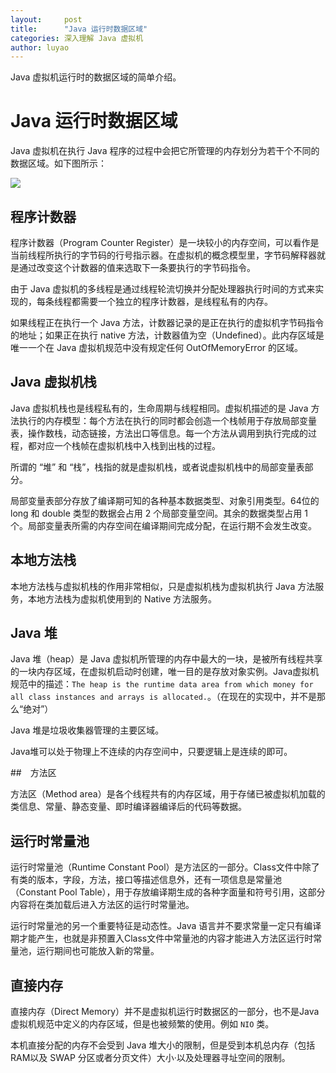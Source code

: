 ```yaml
---
layout:     post
title:      "Java 运行时数据区域"
categories: 深入理解 Java 虚拟机
author: luyao
---
```


Java 虚拟机运行时的数据区域的简单介绍。




# Java 运行时数据区域

Java 虚拟机在执行 Java 程序的过程中会把它所管理的内存划分为若干个不同的数据区域。如下图所示：

![](http://ofdkfbou7.bkt.clouddn.com/blog/java_vm_data.png)

## 程序计数器

程序计数器（Program Counter Register）是一块较小的内存空间，可以看作是当前线程所执行的字节码的行号指示器。在虚拟机的概念模型里，字节码解释器就是通过改变这个计数器的值来选取下一条要执行的字节码指令。

由于 Java 虚拟机的多线程是通过线程轮流切换并分配处理器执行时间的方式来实现的，每条线程都需要一个独立的程序计数器，是线程私有的内存。

如果线程正在执行一个 Java 方法，计数器记录的是正在执行的虚拟机字节码指令的地址；如果正在执行 native 方法，计数器值为空（Undefined）。此内存区域是唯一一个在 Java 虚拟机规范中没有规定任何 OutOfMemoryError 的区域。

## Java 虚拟机栈

Java 虚拟机栈也是线程私有的，生命周期与线程相同。虚拟机描述的是 Java 方法执行的内存模型：每个方法在执行的同时都会创造一个栈帧用于存放局部变量表，操作数栈，动态链接，方法出口等信息。每一个方法从调用到执行完成的过程，都对应一个栈帧在虚拟机栈中入栈到出栈的过程。

所谓的 “堆” 和 “栈”，栈指的就是虚拟机栈，或者说虚拟机栈中的局部变量表部分。

局部变量表部分存放了编译期可知的各种基本数据类型、对象引用类型。64位的 long 和 double 类型的数据会占用 2 个局部变量空间。其余的数据类型占用 1 个。局部变量表所需的内存空间在编译期间完成分配，在运行期不会发生改变。

## 本地方法栈

本地方法栈与虚拟机栈的作用非常相似，只是虚拟机栈为虚拟机执行 Java 方法服务，本地方法栈为虚拟机使用到的 Native 方法服务。

## Java 堆

Java 堆（heap）是 Java 虚拟机所管理的内存中最大的一块，是被所有线程共享的一块内存区域，在虚拟机启动时创建，唯一目的是存放对象实例。Java虚拟机规范中的描述：`The heap is the runtime data area from which money for all class instances and arrays is allocated.`。（在现在的实现中，并不是那么“绝对”）

Java 堆是垃圾收集器管理的主要区域。

Java堆可以处于物理上不连续的内存空间中，只要逻辑上是连续的即可。

##　方法区

方法区（Method area）是各个线程共有的内存区域，用于存储已被虚拟机加载的类信息、常量、静态变量、即时编译器编译后的代码等数据。

## 运行时常量池

运行时常量池（Runtime Constant Pool）是方法区的一部分。Class文件中除了有类的版本，字段，方法，接口等描述信息外，还有一项信息是常量池（Constant Pool Table），用于存放编译期生成的各种字面量和符号引用，这部分内容将在类加载后进入方法区的运行时常量池。

运行时常量池的另一个重要特征是动态性。Java 语言并不要求常量一定只有编译期才能产生，也就是非预置入Class文件中常量池的内容才能进入方法区运行时常量池，运行期间也可能放入新的常量。

## 直接内存

直接内存（Direct Memory）并不是虚拟机运行时数据区的一部分，也不是Java虚拟机规范中定义的内存区域，但是也被频繁的使用。例如 `NIO` 类。

本机直接分配的内存不会受到 Java 堆大小的限制，但是受到本机总内存（包括 RAM以及 SWAP 分区或者分页文件）大小·以及处理器寻址空间的限制。
